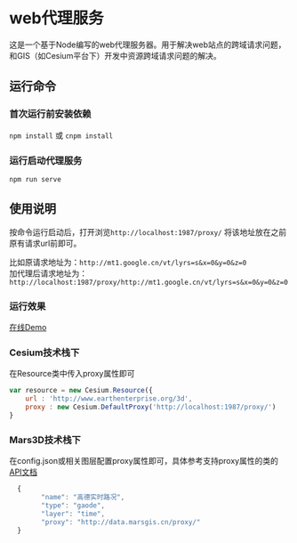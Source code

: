 # web代理服务
  这是一个基于Node编写的web代理服务器。用于解决web站点的跨域请求问题，和GIS（如Cesium平台下）开发中资源跨域请求问题的解决。
 
 
## 运行命令
 
### 首次运行前安装依赖
 `npm install` 或 `cnpm install`
 
### 运行启动代理服务
 `npm run serve` 



## 使用说明
  按命令运行启动后，打开浏览`http://localhost:1987/proxy/` 将该地址放在之前原有请求url前即可。

比如原请求地址为：`http://mt1.google.cn/vt/lyrs=s&x=0&y=0&z=0`  
加代理后请求地址为：`http://localhost:1987/proxy/http://mt1.google.cn/vt/lyrs=s&x=0&y=0&z=0`

### 运行效果 
 [在线Demo](https://data.marsgis.cn/proxy/http://mt1.google.cn/vt/lyrs=s&x=0&y=0&z=0)     

 

### Cesium技术栈下 
 在Resource类中传入proxy属性即可 
```javascript
var resource = new Cesium.Resource({
    url : 'http://www.earthenterprise.org/3d',
    proxy : new Cesium.DefaultProxy('http://localhost:1987/proxy/')
}
```
 

 
### Mars3D技术栈下 
 在config.json或相关图层配置proxy属性即可，具体参考支持proxy属性的类的[API文档](http://mars3d.cn/api/BaseTileLayer.html)
```javascript 
  {
        "name": "高德实时路况",
        "type": "gaode",
        "layer": "time",
        "proxy": "http://data.marsgis.cn/proxy/"
  }
```


  
